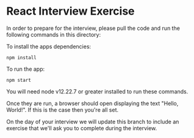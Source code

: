 # React Interview Exercise

In order to prepare for the interview, please pull the code and run the following commands in this directory:

To install the apps dependencies:
```
npm install
```

To run the app:

```
npm start
```

You will need node v12.22.7 or greater installed to run these commands.

Once they are run, a browser should open displaying the text "Hello, World!". If this is the case then you're all set.

On the day of your interview we will update this branch to include an exercise that we'll ask you to complete during the interview.